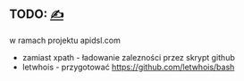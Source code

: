 
## TODO: [<span style='font-size:20px;'>&#x270D;</span>](https://github.com/letwhois/bash/edit/main/DOCS/TODO.md)


w ramach projektu apidsl.com
+ zamiast xpath - ładowanie zalezności przez skrypt github
+ letwhois - przygotować
  https://github.com/letwhois/bash

